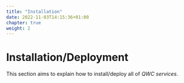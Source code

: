 ```yaml
---
title: "Installation"
date: 2022-11-03T14:15:36+01:00
chapter: true
weight: 2
---
```


# Installation/Deployment

This section aims to explain how to install/deploy all of *QWC services*.